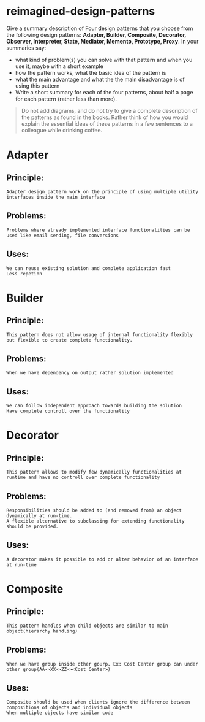 # reimagined-design-patterns

Give a summary description of Four design patterns that you choose from the following design patterns: **Adapter,  Builder, Composite, Decorator, Observer, Interpreter, State, Mediator, Memento, Prototype, Proxy**. In your summaries say:

- what kind of problem(s) you can solve with that pattern and when you use it, maybe with a short example
- how the pattern works, what the basic idea of the pattern is
- what the main advantage and what the the main disadvantage is of using this pattern
- Write a short summary for each of the four patterns, about half a page for each pattern (rather less than more). 

> Do not add diagrams, and do not try to give a complete description of the patterns as found in the books. Rather think of how you would explain the essential ideas of these patterns in a few sentences to a colleague while drinking coffee.

# Adapter
  ## Principle:
    Adapter design pattern work on the principle of using multiple utility interfaces inside the main interface
  ## Problems:
    Problems where already implemented interface functionalities can be used like email sending, file conversions
  ## Uses:
    We can reuse existing solution and complete application fast
    Less repetion
# Builder
  ## Principle:
    This pattern does not allow usage of internal functionality flexibly but flexible to create complete functionality.
  ## Problems:
    When we have dependency on output rather solution implemented
  ## Uses:
    We can follow independent approach towards building the solution
    Have complete controll over the functionality
# Decorator
  ## Principle:
    This pattern allows to modify few dynamically functionalities at runtime and have no controll over complete functionality
  ## Problems:
    Responsibilities should be added to (and removed from) an object dynamically at run-time.
    A flexible alternative to subclassing for extending functionality should be provided.
  ## Uses:
    A decorator makes it possible to add or alter behavior of an interface at run-time
# Composite
  ## Principle:
    This pattern handles when child objects are similar to main object(hierarchy handling)
  ## Problems:
    When we have group inside other gourp. Ex: Cost Center group can under other group(AA->XX->ZZ-><Cost Center>)
  ## Uses:
    Composite should be used when clients ignore the difference between compositions of objects and individual objects
    When multiple objects have similar code
    

